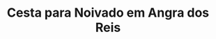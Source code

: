---
title: "Cesta para Noivado em Angra dos Reis"
description: "Comemore o noivado com uma cesta única em Angra dos Reis. Uma opção romântica e sofisticada para marcar esse momento especial."
layout: "home.html"
permalink: "/cesta-para-noivado-em-angra-dos-reis/"
---